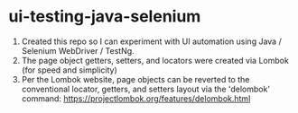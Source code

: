 # ui-testing-java-selenium

1. Created this repo so I can experiment with UI automation using Java / Selenium WebDriver / TestNg.
2. The page object getters, setters, and locators were created via Lombok (for speed and simplicity)
3. Per the Lombok website, page objects can be reverted to the conventional locator, getters, and setters layout via the 'delombok' command: https://projectlombok.org/features/delombok.html
